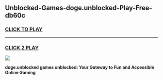 
## Unblocked-Games-doge.unblocked-Play-Free-db60c
<h3>
<a href="https://premium76.site?title=doge.unblocked&ref=18A1">CLICK TO PLAY</a></h3>
<hr>

<h3>
<a href="https://premium76.site?title=doge.unblocked&ref=18A1">CLICK 2 PLAY</a>
  
</h3>

<a href="https://premium76.site?title=doge.unblocked&ref=18A1"><img src="https://clearcache.store/games.png"></a>


**doge.unblocked games unblocked: Your Gateway to Fun and Accessible Online Gaming**
